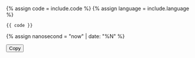 {% assign code = include.code %}
{% assign language = include.language %}

``` {{ language }}
{{ code }}
```
{% assign nanosecond = "now" | date: "%N" %}
<textarea id="code{{ nanosecond }}" style="display:none;">{{ code }}</textarea>
<button id="btn" onlclick="copyCode( 'code{{ nanosecond }}' )"
data-clipboard-target="#code{{ nanosecond }}">Copy</button>

<script>
function copyCode( queryId ) {
  console.log(queryId)
  var copyText = document.getElementById( queryId );
  console.log(copyText)
  navigator.clipboard.writeText(copyText.textContent);
  }
</script>
